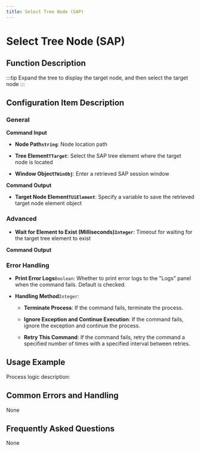 ```yaml
---
title: Select Tree Node (SAP)
---
```


# Select Tree Node (SAP)

## Function Description

:::tip 
Expand the tree to display the target node, and then select the target node
:::

## Configuration Item Description

### General

**Command Input**

- **Node Path`string`**: Node location path

- **Tree Element`TTarget`**: Select the SAP tree element where the target node is located

- **Window Object`TWinObj`**: Enter a retrieved SAP session window


**Command Output**

- **Target Node Element`TUiElement`**: Specify a variable to save the retrieved target node element object

### Advanced

- **Wait for Element to Exist (Milliseconds)`Integer`**: Timeout for waiting for the target tree element to exist


**Command Output**

### Error Handling

- **Print Error Logs**`Boolean`: Whether to print error logs to the "Logs" panel when the command fails. Default is checked. 

- **Handling Method**`Integer`:

    - **Terminate Process**: If the command fails, terminate the process.

    - **Ignore Exception and Continue Execution**: If the command fails, ignore the exception and continue the process.

    - **Retry This Command**: If the command fails, retry the command a specified number of times with a specified interval between retries.

## Usage Example

Process logic description:

## Common Errors and Handling

None

## Frequently Asked Questions

None

